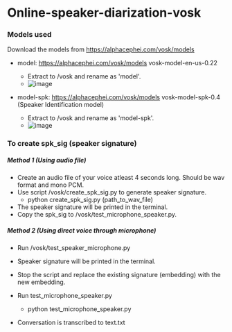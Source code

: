 # Online-speaker-diarization-vosk

### Models used
Download the models from https://alphacephei.com/vosk/models
- model: https://alphacephei.com/vosk/models vosk-model-en-us-0.22  
  - Extract to /vosk and rename as 'model'.  
  - ![image](https://user-images.githubusercontent.com/72211393/158597195-910e953f-c84b-4ce0-8cd1-11c534d30ce5.png)

- model-spk: https://alphacephei.com/vosk/models vosk-model-spk-0.4 (Speaker Identification model)
  - Extract to /vosk and rename as 'model-spk'.  
  - ![image](https://user-images.githubusercontent.com/72211393/158597313-7fb12c4c-78f0-4d01-b420-542afe052cac.png)


### To create spk_sig (speaker signature)
##### Method 1 (Using audio file)
- Create an audio file of your voice atleast 4 seconds long. Should be wav format and mono PCM.
- Use script /vosk/create_spk_sig.py to generate speaker signature.
  - python create_spk_sig.py (path_to_wav_file)
- The speaker signature will be printed in the terminal.
- Copy the spk_sig to /vosk/test_microphone_speaker.py.

##### Method 2 (Using direct voice through microphone)
- Run /vosk/test_speaker_microphone.py
- Speaker signature will be printed in the terminal. 
- Stop the script and replace the existing signature (embedding) with the new embedding.


- Run test_microphone_speaker.py
  - python test_microphone_speaker.py
- Conversation is transcribed to text.txt

